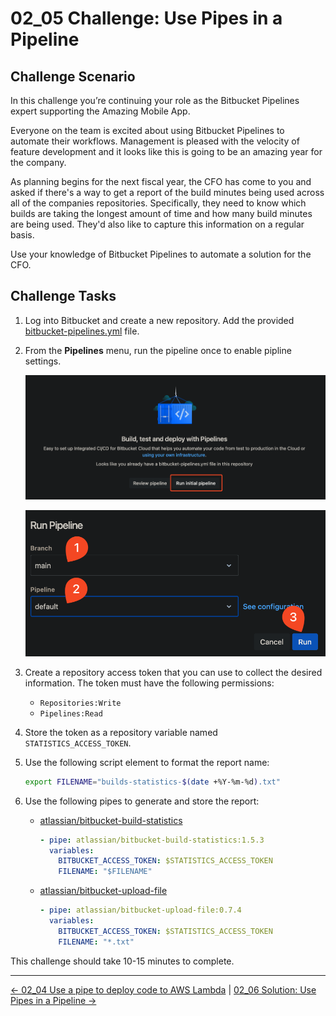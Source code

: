 # 02_05 Challenge: Use Pipes in a Pipeline

## Challenge Scenario

In this challenge you’re continuing your role as the Bitbucket Pipelines expert supporting the Amazing Mobile App.

Everyone on the team is excited about using Bitbucket Pipelines to automate their workflows. Management is pleased with the velocity of feature development and it looks like this is going to be an amazing year for the company.

As planning begins for the next fiscal year, the CFO has come to you and asked if there's a way to get a report of the build minutes being used across all of the companies repositories.  Specifically, they need to know which builds are taking the longest amount of time and how many build minutes are being used.  They'd also like to capture this information on a regular basis.

Use your knowledge of Bitbucket Pipelines to automate a solution for the CFO.

## Challenge Tasks

1. Log into Bitbucket and create a new repository.  Add the provided [bitbucket-pipelines.yml](./bitbucket-pipelines.yml) file.
1. From the **Pipelines** menu, run the pipeline once to enable pipline settings.

    ![Run initial pipeline, step 1](./images/SCR-20250103-trnw-run-initial-pipeline-1.png)

    ![Run initial pipeline, step 1](./images/SCR-20250103-trwv-run-initial-pipeline-2.png)

1. Create a repository access token that you can use to collect the desired information.  The token must have the following permissions:

    - `Repositories:Write`
    - `Pipelines:Read`

1. Store the token as a repository variable named `STATISTICS_ACCESS_TOKEN`.
1. Use the following script element to format the report name:

    ```bash
    export FILENAME="builds-statistics-$(date +%Y-%m-%d).txt"
    ```

1. Use the following pipes to generate and store the report:

    - [atlassian/bitbucket-build-statistics](https://bitbucket.org/atlassian/bitbucket-build-statistics/src/master/)

        ```yaml
        - pipe: atlassian/bitbucket-build-statistics:1.5.3
          variables:
            BITBUCKET_ACCESS_TOKEN: $STATISTICS_ACCESS_TOKEN
            FILENAME: "$FILENAME"
        ```

    - [atlassian/bitbucket-upload-file](https://bitbucket.org/atlassian/bitbucket-upload-file/src/master/)

        ```yaml
        - pipe: atlassian/bitbucket-upload-file:0.7.4
          variables:
            BITBUCKET_ACCESS_TOKEN: $STATISTICS_ACCESS_TOKEN
            FILENAME: "*.txt"
        ```

This challenge should take 10-15 minutes to complete.

<!-- FooterStart -->
---
[← 02_04 Use a pipe to deploy code to AWS Lambda](../02_04_use_a_pipe_to_deploy_code_to_aws_lambda/README.md) | [02_06 Solution: Use Pipes in a Pipeline →](../02_06_solution_use_pipes_in_a_pipeline/README.md)
<!-- FooterEnd -->
